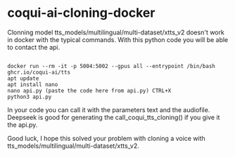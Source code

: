 # coqui-ai-cloning-docker
Clonning model tts_models/multilingual/multi-dataset/xtts_v2 doesn't work in docker with the typical commands. With this python code you will be able to contact the api.

```

docker run --rm -it -p 5004:5002 --gpus all --entrypoint /bin/bash ghcr.io/coqui-ai/tts
apt update
apt install nano
nano api.py (paste the code here from api.py) CTRL+X
python3 api.py
```


In your code you can call it with the parameters text and the audiofile. Deepseek is good for generating the call_coqui_tts_cloning() if you give it the api.py.

Good luck, I hope this solved your problem with cloning a voice with tts_models/multilingual/multi-dataset/xtts_v2.

